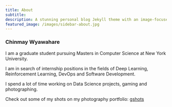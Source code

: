 ```yaml
---
title: About
subtitle: 
description: A stunning personal blog Jekyll theme with an image-focused design.
featured_image: /images/sidebar-about.jpg
---
```


### Chinmay Wyawahare

I am a graduate student pursuing Masters in Computer Science at New York University. 

I am in search of internship positions in the fields of Deep Learning, Reinforcement Learning, DevOps and Software Development.

I spend a lot of time working on Data Science projects, gaming and photographing.

Check out some of my shots on my photography portfolio: [gshots](https://gandalf1819.github.io/photography)
